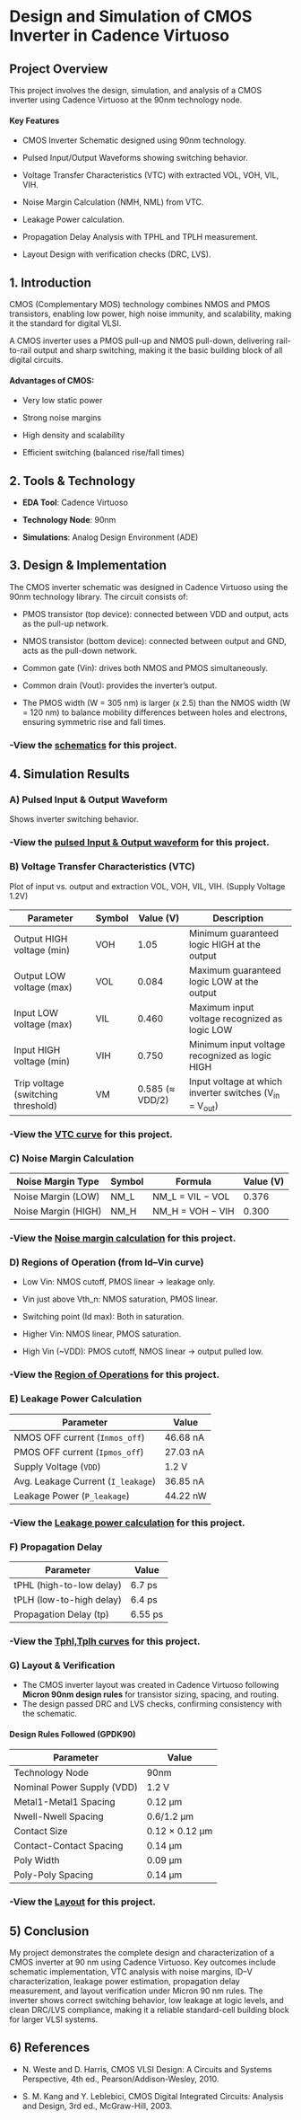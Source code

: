 
# Design and Simulation of CMOS Inverter in Cadence Virtuoso




## Project Overview

This project involves the design, simulation, and analysis of a CMOS inverter using Cadence Virtuoso at the 90nm technology node.
#### Key Features
- CMOS Inverter Schematic designed using 90nm technology.

- Pulsed Input/Output Waveforms showing switching behavior.

- Voltage Transfer Characteristics (VTC) with extracted VOL, VOH, VIL, VIH.

- Noise Margin Calculation (NMH, NML) from VTC.

- Leakage Power calculation.

- Propagation Delay Analysis with TPHL and TPLH measurement.

- Layout Design with verification checks (DRC, LVS).
## 1. Introduction
CMOS (Complementary MOS) technology combines NMOS and PMOS transistors, enabling low power, high noise immunity, and scalability, making it the standard for digital VLSI.

A CMOS inverter uses a PMOS pull-up and NMOS pull-down, delivering rail-to-rail output and sharp switching, making it the basic building block of all digital circuits.

#### Advantages of CMOS:
- Very low static power

- Strong noise margins

- High density and scalability

- Efficient switching (balanced rise/fall times)


## 2. Tools & Technology
- **EDA Tool**: Cadence Virtuoso

- **Technology Node**: 90nm 

- **Simulations**: Analog Design Environment (ADE)

## 3. Design & Implementation
The CMOS inverter schematic was designed in Cadence Virtuoso using the 90nm technology library. The circuit consists of:

- PMOS transistor (top device): connected between VDD and output, acts as the pull-up network.

- NMOS transistor (bottom device): connected between output and GND, acts as the pull-down network.

- Common gate (Vin): drives both NMOS and PMOS simultaneously.

- Common drain (Vout): provides the inverter’s output.
- The PMOS width (W = 305 nm) is larger (x 2.5) than the NMOS width (W = 120 nm) to balance mobility differences between holes and electrons, ensuring symmetric rise and fall times.
### -View the [schematics](https://github.com/yaman-tewatia/CMOS-Inverter/tree/main/schematic) for this project.

## 4. Simulation Results

### A) Pulsed Input & Output Waveform
Shows inverter switching behavior.
### -View the [pulsed Input & Output waveform](https://github.com/yaman-tewatia/CMOS-Inverter/tree/main/waveforms/pulse_waveform.bmp) for this project.

### B) Voltage Transfer Characteristics (VTC)

Plot of input vs. output and extraction VOL, VOH, VIL, VIH.
(Supply Voltage 1.2V)

| Parameter                         | Symbol     | Value (V)       | Description                                      |
|-----------------------------------|------------|-----------------|--------------------------------------------------|
| Output HIGH voltage (min)         | VOH        | 1.05            | Minimum guaranteed logic HIGH at the output      |
| Output LOW voltage (max)          | VOL        | 0.084           | Maximum guaranteed logic LOW at the output       |
| Input LOW voltage (max)           | VIL        | 0.460           | Maximum input voltage recognized as logic LOW    |
| Input HIGH voltage (min)          | VIH        | 0.750           | Minimum input voltage recognized as logic HIGH   |
| Trip voltage (switching threshold)| VM | 0.585 (≈ VDD/2) | Input voltage at which inverter switches (V<sub>in</sub> = V<sub>out</sub>) |

### -View the [VTC curve](https://github.com/yaman-tewatia/CMOS-Inverter/blob/main/waveforms/VTC.bmp) for this project.

### C) Noise Margin Calculation
| Noise Margin Type | Symbol | Formula | Value (V)             |
|-------------------|--------|-----------|----------------------|
| Noise Margin (LOW)| NM_L   |  NM_L = VIL − VOL   |  0.376   |
| Noise Margin (HIGH)| NM_H  |  NM_H = VOH − VIH   | 0.300    |

### -View the [Noise margin calculation](https://github.com/yaman-tewatia/CMOS-Inverter/blob/main/noise%20margin/noise%20margin%20calculation.bmp) for this project.

### D) Regions of Operation (from Id–Vin curve)
- Low Vin: NMOS cutoff, PMOS linear → leakage only.

- Vin just above Vth_n: NMOS saturation, PMOS linear.

- Switching point (Id max): Both in saturation.

- Higher Vin: NMOS linear, PMOS saturation.

- High Vin (~VDD): PMOS cutoff, NMOS linear → output pulled low.
### -View the [Region of Operations](https://github.com/yaman-tewatia/CMOS-Inverter/tree/main/region%20of%20operation) for this project.

### E) Leakage Power Calculation
| Parameter                     | Value     |
|-------------------------------|-----------|
| NMOS OFF current (`Inmos_off`) | 46.68 nA  |
| PMOS OFF current (`Ipmos_off`) | 27.03 nA  |
| Supply Voltage (`VDD`)         | 1.2 V     |
| Avg. Leakage Current (`I_leakage`) | 36.85 nA  |
| Leakage Power (`P_leakage`)     | 44.22 nW  |

### -View the [Leakage power calculation](https://github.com/yaman-tewatia/CMOS-Inverter/blob/main/leakage%20power/leakage%20power.bmp) for this project.

### F) Propagation Delay
| Parameter                  | Value   |
|----------------------------|---------|
| tPHL (high-to-low delay)   | 6.7 ps  |
| tPLH (low-to-high delay)   | 6.4 ps  |
| Propagation Delay (tp)     | 6.55 ps |

### -View the [Tphl,Tplh curves](https://github.com/yaman-tewatia/CMOS-Inverter/tree/main/propagation%20delay) for this project.

### G) Layout & Verification
- The CMOS inverter layout was created in Cadence Virtuoso following **Micron 90nm design rules** for transistor sizing, spacing, and routing.
-  The design passed DRC and LVS checks, confirming consistency with the schematic.
#### Design Rules Followed (GPDK90)
| Parameter                  | Value            |
|----------------------------|------------------|
| Technology Node            | 90nm             |
| Nominal Power Supply (VDD) | 1.2 V            |
| Metal1-Metal1 Spacing      | 0.12 µm          |
| Nwell-Nwell Spacing        | 0.6/1.2 µm       |
| Contact Size               | 0.12 × 0.12 µm   |
| Contact-Contact Spacing    | 0.14 µm          |
| Poly Width                 | 0.09 µm          |
| Poly-Poly Spacing          | 0.14 µm          |

### -View the [Layout](https://github.com/yaman-tewatia/CMOS-Inverter/blob/main/layout/inverter_layout.png) for this project.

## 5) Conclusion
My project demonstrates the complete design and characterization of a CMOS inverter at 90 nm using Cadence Virtuoso. 
Key outcomes include schematic implementation, VTC analysis with noise margins, ID–V characterization, leakage power estimation, propagation delay measurement, and layout verification under Micron 90 nm rules. The inverter shows correct switching behavior, low leakage at logic levels, and clean DRC/LVS compliance, making it a reliable standard-cell building block for larger VLSI systems.


## 6) References
- N. Weste and D. Harris, CMOS VLSI Design: A Circuits and Systems Perspective, 4th ed., Pearson/Addison-Wesley, 2010.

- S. M. Kang and Y. Leblebici, CMOS Digital Integrated Circuits: Analysis and Design, 3rd ed., McGraw-Hill, 2003.